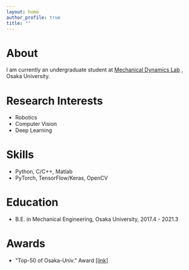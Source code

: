 ```yaml
---
layout: home
author_profile: true
title: ""
---
```

# About
  I am currently an undergraduate student at [Mechanical Dynamics Lab](https://ishikawa-lab.sakura.ne.jp/) , Osaka University.

# Research Interests
  - Robotics
  - Computer Vision
  - Deep Learning

# Skills
  - Python, C/C++, Matlab
  - PyTorch, TensorFlow/Keras, OpenCV

# Education
  - B.E. in Mechanical Engineering, Osaka University, 2017.4 - 2021.3

# Awards
  - "Top-50 of Osaka-Univ." Award [[link]](https://www.celas.osaka-u.ac.jp/wp-content/uploads/2019/01/h30_prize_recipients.pdf)